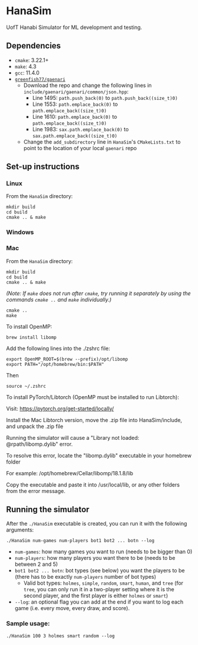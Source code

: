 # HanaSim
UofT Hanabi Simulator for ML development and testing.

## Dependencies

* `cmake`: 3.22.1+
* `make`: 4.3
* `gcc`: 11.4.0
* [`greenfish77/gaenari`](https://github.com/greenfish77/gaenari)
  * Download the repo and change the following lines in `include/gaenari/gaenari/common/json.hpp`:
    * Line 1495: `path.push_back(0)` to `path.push_back((size_t)0)`
    * Line 1553: `path.emplace_back(0)` to `path.emplace_back((size_t)0)`
    * Line 1610: `path.emplace_back(0)` to `path.emplace_back((size_t)0)`
    * Line 1983: `sax.path.emplace_back(0)` to `sax.path.emplace_back((size_t)0)`
  * Change the `add_subdirectory` line in `HanaSim`'s `CMakeLists.txt` to point to the location of your local `gaenari` repo

## Set-up instructions

### Linux

From the `HanaSim` directory:
 
```
mkdir build
cd build
cmake .. & make
```

### Windows

### Mac

From the `HanaSim` directory:

```
mkdir build
cd build
cmake .. & make
```
*(Note: If `make` does not run after `cmake`, try running it separately by using the commands `cmake ..` and `make` individually.)*
```
cmake ..
make
```

To install OpenMP:

```
brew install libomp
```
Add the following lines into the ./zshrc file:
```
export OpenMP_ROOT=$(brew --prefix)/opt/libomp
export PATH="/opt/homebrew/bin:$PATH"
```
Then
```
source ~/.zshrc
```



To install PyTorch/Libtorch (OpenMP must be installed to run Libtorch):

Visit: https://pytorch.org/get-started/locally/

Install the Mac Libtorch version, move the .zip file into HanaSim/include, and unpack the .zip file

Running the simulator will cause a "Library not loaded: @rpath/libomp.dylib" error. 

To resolve this error, locate the "libomp.dylib" executable in your homebrew folder 

For example: /opt/homebrew/Cellar/libomp/18.1.8/lib

Copy the executable and paste it into /usr/local/lib, or any other folders from the error message. 


## Running the simulator

After the `./HanaSim` executable is created, you can run it with the following arguments:

```
./HanaSim num-games num-players bot1 bot2 ... botn --log
```

* `num-games`: how many games you want to run (needs to be bigger than 0)
* `num-players`: how many players you want there to be (needs to be between 2 and 5)
* `bot1 bot2 ... botn`: bot types (see below) you want the players to be (there has to be exactly `num-players` number of bot types)
  * Valid bot types: `holmes`, `simple`, `random`, `smart`, `human`, and `tree` (for `tree`, you can only run it in a two-player setting where it is the second player, and the first player is either `holmes` or `smart`)
* `--log`: an optional flag you can add at the end if you want to log each game (i.e. every move, every draw, and score).



### Sample usage:

```
./HanaSim 100 3 holmes smart random --log
```

